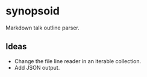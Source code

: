 # synopsoid

Markdown talk outline parser.

## Ideas

- Change the file line reader in an iterable collection.
- Add JSON output.
